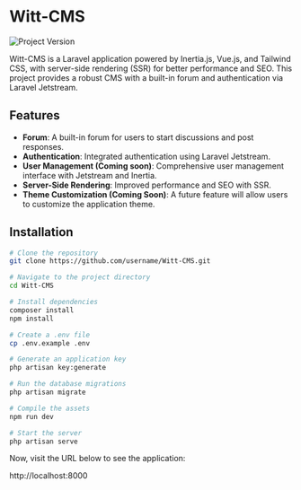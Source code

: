 # Witt-CMS

![Project Version](https://img.shields.io/badge/version-0.1.0-green.svg)

Witt-CMS is a Laravel application powered by Inertia.js, Vue.js, and Tailwind CSS, with server-side rendering (SSR) for better performance and SEO. This project provides a robust CMS with a built-in forum and authentication via Laravel Jetstream.

## Features

- **Forum**: A built-in forum for users to start discussions and post responses.
- **Authentication**: Integrated authentication using Laravel Jetstream.
- **User Management (Coming soon)**: Comprehensive user management interface with Jetstream and Inertia.
- **Server-Side Rendering**: Improved performance and SEO with SSR.
- **Theme Customization (Coming Soon)**: A future feature will allow users to customize the application theme.

## Installation

```bash
# Clone the repository
git clone https://github.com/username/Witt-CMS.git

# Navigate to the project directory
cd Witt-CMS

# Install dependencies
composer install
npm install

# Create a .env file
cp .env.example .env

# Generate an application key
php artisan key:generate

# Run the database migrations
php artisan migrate

# Compile the assets
npm run dev

# Start the server
php artisan serve
```
Now, visit the URL below to see the application:

http://localhost:8000
